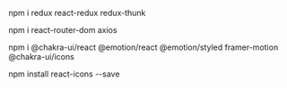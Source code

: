 npm i redux react-redux redux-thunk 

npm i react-router-dom axios

npm i @chakra-ui/react @emotion/react @emotion/styled framer-motion @chakra-ui/icons

npm install react-icons --save
